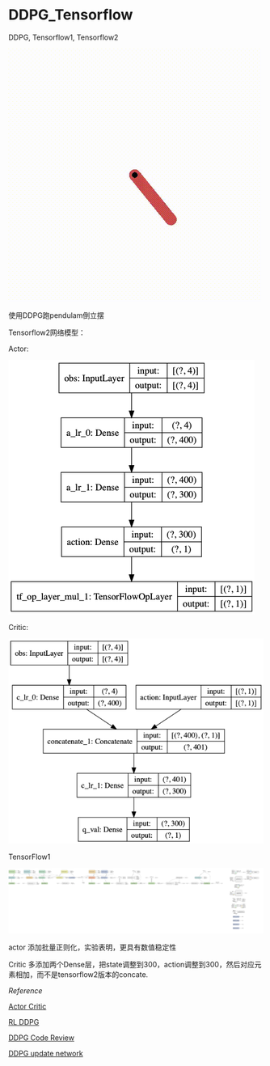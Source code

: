 # DDPG_Tensorflow
DDPG, Tensorflow1, Tensorflow2

![pendulam](./pendulam.gif)

使用DDPG跑pendulam倒立摆

Tensorflow2网络模型：

Actor:



![actor](./tensorflow2/actor.png)

Critic:

![critic](./tensorflow2/critic.png)

TensorFlow1

![graph_run=](./graph_run=.png)

actor 添加批量正则化，实验表明，更具有数值稳定性

Critic 多添加两个Dense层，把state调整到300，action调整到300，然后对应元素相加，而不是tensorflow2版本的concate.



*Reference*

[Actor Critic](https://www.bilibili.com/video/av86150200)

[RL DDPG](https://www.bilibili.com/video/av86370918)

[DDPG Code Review](https://www.bilibili.com/video/av86556235)

[DDPG update network](https://www.bilibili.com/video/av86663670)

